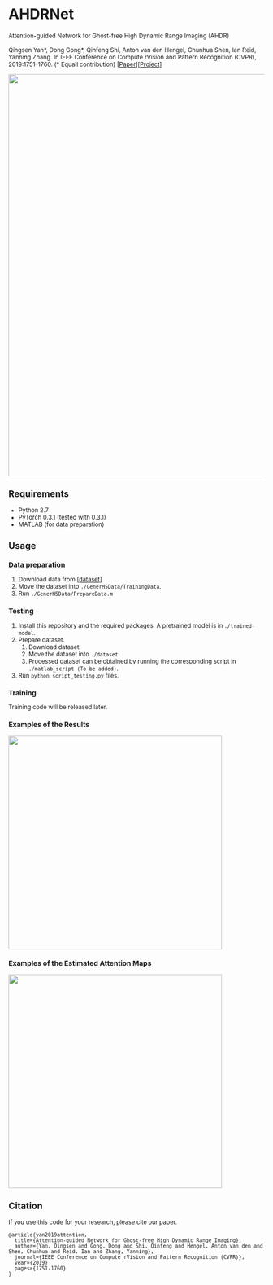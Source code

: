 # AHDRNet
<small> Attention-guided Network for Ghost-free High Dynamic Range Imaging (AHDR)

Qingsen Yan*, Dong Gong*, Qinfeng Shi, Anton van den Hengel, Chunhua Shen, Ian Reid, Yanning Zhang. 
In IEEE Conference on Compute rVision and Pattern Recognition (CVPR), 2019:1751-1760. (\* Equall contribution)
\[[Paper](http://openaccess.thecvf.com/content_CVPR_2019/papers/Yan_Attention-Guided_Network_for_Ghost-Free_High_Dynamic_Range_Imaging_CVPR_2019_paper.pdf)\]\[[Project](https://donggong1.github.io/ahdr.html)\]

<img src='imgs/frame.jpg' width=790>  


## Requirements
+ Python 2.7
+ PyTorch 0.3.1 (tested with 0.3.1)
+ MATLAB (for data preparation)


## Usage
### Data preparation
1. Download data from \[[dataset](https://cseweb.ucsd.edu/~viscomp/projects/SIG17HDR/)\]
2. Move the dataset into `./GenerH5Data/TrainingData`. 
3. Run `./GenerH5Data/PrepareData.m`
### Testing
1. Install this repository and the required packages. A pretrained model is in `./trained-model`.
2. Prepare dataset.
   1) Download dataset.
   2) Move the dataset into `./dataset`. 
   3) Processed dataset can be obtained by running the corresponding script in `./matlab_script (To be added)`.
3. Run `python script_testing.py` files. 

### Training
Training code will be released later. 

### Examples of the Results
<img src='imgs/fig.jpg' width=420> 

### Examples of the Estimated Attention Maps
<img src='imgs/att_map.jpg' width=420> 


## Citation
If you use this code for your research, please cite our paper.

```
@article{yan2019attention,
  title={Attention-guided Network for Ghost-free High Dynamic Range Imaging},
  author={Yan, Qingsen and Gong, Dong and Shi, Qinfeng and Hengel, Anton van den and Shen, Chunhua and Reid, Ian and Zhang, Yanning},
  journal={IEEE Conference on Compute rVision and Pattern Recognition (CVPR)},
  year={2019}
  pages={1751-1760}
}
```














